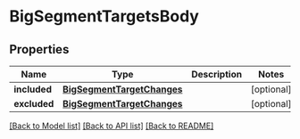 # BigSegmentTargetsBody

## Properties
Name | Type | Description | Notes
------------ | ------------- | ------------- | -------------
**included** | [**BigSegmentTargetChanges**](BigSegmentTargetChanges.md) |  | [optional] 
**excluded** | [**BigSegmentTargetChanges**](BigSegmentTargetChanges.md) |  | [optional] 

[[Back to Model list]](../README.md#documentation-for-models) [[Back to API list]](../README.md#documentation-for-api-endpoints) [[Back to README]](../README.md)


